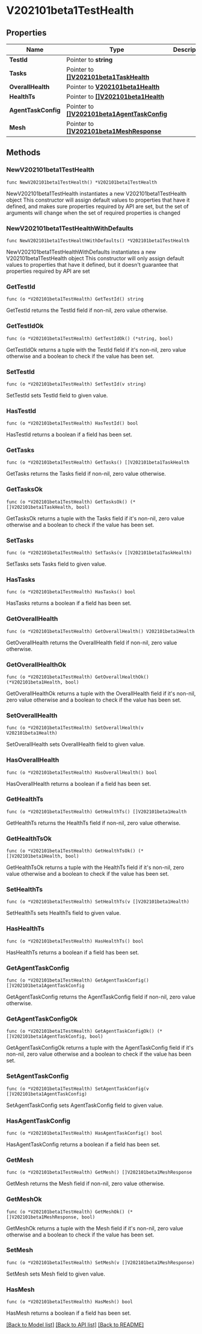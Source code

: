 # V202101beta1TestHealth

## Properties

Name | Type | Description | Notes
------------ | ------------- | ------------- | -------------
**TestId** | Pointer to **string** |  | [optional] 
**Tasks** | Pointer to [**[]V202101beta1TaskHealth**](V202101beta1TaskHealth.md) |  | [optional] 
**OverallHealth** | Pointer to [**V202101beta1Health**](V202101beta1Health.md) |  | [optional] 
**HealthTs** | Pointer to [**[]V202101beta1Health**](V202101beta1Health.md) |  | [optional] 
**AgentTaskConfig** | Pointer to [**[]V202101beta1AgentTaskConfig**](V202101beta1AgentTaskConfig.md) |  | [optional] 
**Mesh** | Pointer to [**[]V202101beta1MeshResponse**](V202101beta1MeshResponse.md) |  | [optional] 

## Methods

### NewV202101beta1TestHealth

`func NewV202101beta1TestHealth() *V202101beta1TestHealth`

NewV202101beta1TestHealth instantiates a new V202101beta1TestHealth object
This constructor will assign default values to properties that have it defined,
and makes sure properties required by API are set, but the set of arguments
will change when the set of required properties is changed

### NewV202101beta1TestHealthWithDefaults

`func NewV202101beta1TestHealthWithDefaults() *V202101beta1TestHealth`

NewV202101beta1TestHealthWithDefaults instantiates a new V202101beta1TestHealth object
This constructor will only assign default values to properties that have it defined,
but it doesn't guarantee that properties required by API are set

### GetTestId

`func (o *V202101beta1TestHealth) GetTestId() string`

GetTestId returns the TestId field if non-nil, zero value otherwise.

### GetTestIdOk

`func (o *V202101beta1TestHealth) GetTestIdOk() (*string, bool)`

GetTestIdOk returns a tuple with the TestId field if it's non-nil, zero value otherwise
and a boolean to check if the value has been set.

### SetTestId

`func (o *V202101beta1TestHealth) SetTestId(v string)`

SetTestId sets TestId field to given value.

### HasTestId

`func (o *V202101beta1TestHealth) HasTestId() bool`

HasTestId returns a boolean if a field has been set.

### GetTasks

`func (o *V202101beta1TestHealth) GetTasks() []V202101beta1TaskHealth`

GetTasks returns the Tasks field if non-nil, zero value otherwise.

### GetTasksOk

`func (o *V202101beta1TestHealth) GetTasksOk() (*[]V202101beta1TaskHealth, bool)`

GetTasksOk returns a tuple with the Tasks field if it's non-nil, zero value otherwise
and a boolean to check if the value has been set.

### SetTasks

`func (o *V202101beta1TestHealth) SetTasks(v []V202101beta1TaskHealth)`

SetTasks sets Tasks field to given value.

### HasTasks

`func (o *V202101beta1TestHealth) HasTasks() bool`

HasTasks returns a boolean if a field has been set.

### GetOverallHealth

`func (o *V202101beta1TestHealth) GetOverallHealth() V202101beta1Health`

GetOverallHealth returns the OverallHealth field if non-nil, zero value otherwise.

### GetOverallHealthOk

`func (o *V202101beta1TestHealth) GetOverallHealthOk() (*V202101beta1Health, bool)`

GetOverallHealthOk returns a tuple with the OverallHealth field if it's non-nil, zero value otherwise
and a boolean to check if the value has been set.

### SetOverallHealth

`func (o *V202101beta1TestHealth) SetOverallHealth(v V202101beta1Health)`

SetOverallHealth sets OverallHealth field to given value.

### HasOverallHealth

`func (o *V202101beta1TestHealth) HasOverallHealth() bool`

HasOverallHealth returns a boolean if a field has been set.

### GetHealthTs

`func (o *V202101beta1TestHealth) GetHealthTs() []V202101beta1Health`

GetHealthTs returns the HealthTs field if non-nil, zero value otherwise.

### GetHealthTsOk

`func (o *V202101beta1TestHealth) GetHealthTsOk() (*[]V202101beta1Health, bool)`

GetHealthTsOk returns a tuple with the HealthTs field if it's non-nil, zero value otherwise
and a boolean to check if the value has been set.

### SetHealthTs

`func (o *V202101beta1TestHealth) SetHealthTs(v []V202101beta1Health)`

SetHealthTs sets HealthTs field to given value.

### HasHealthTs

`func (o *V202101beta1TestHealth) HasHealthTs() bool`

HasHealthTs returns a boolean if a field has been set.

### GetAgentTaskConfig

`func (o *V202101beta1TestHealth) GetAgentTaskConfig() []V202101beta1AgentTaskConfig`

GetAgentTaskConfig returns the AgentTaskConfig field if non-nil, zero value otherwise.

### GetAgentTaskConfigOk

`func (o *V202101beta1TestHealth) GetAgentTaskConfigOk() (*[]V202101beta1AgentTaskConfig, bool)`

GetAgentTaskConfigOk returns a tuple with the AgentTaskConfig field if it's non-nil, zero value otherwise
and a boolean to check if the value has been set.

### SetAgentTaskConfig

`func (o *V202101beta1TestHealth) SetAgentTaskConfig(v []V202101beta1AgentTaskConfig)`

SetAgentTaskConfig sets AgentTaskConfig field to given value.

### HasAgentTaskConfig

`func (o *V202101beta1TestHealth) HasAgentTaskConfig() bool`

HasAgentTaskConfig returns a boolean if a field has been set.

### GetMesh

`func (o *V202101beta1TestHealth) GetMesh() []V202101beta1MeshResponse`

GetMesh returns the Mesh field if non-nil, zero value otherwise.

### GetMeshOk

`func (o *V202101beta1TestHealth) GetMeshOk() (*[]V202101beta1MeshResponse, bool)`

GetMeshOk returns a tuple with the Mesh field if it's non-nil, zero value otherwise
and a boolean to check if the value has been set.

### SetMesh

`func (o *V202101beta1TestHealth) SetMesh(v []V202101beta1MeshResponse)`

SetMesh sets Mesh field to given value.

### HasMesh

`func (o *V202101beta1TestHealth) HasMesh() bool`

HasMesh returns a boolean if a field has been set.


[[Back to Model list]](../README.md#documentation-for-models) [[Back to API list]](../README.md#documentation-for-api-endpoints) [[Back to README]](../README.md)


